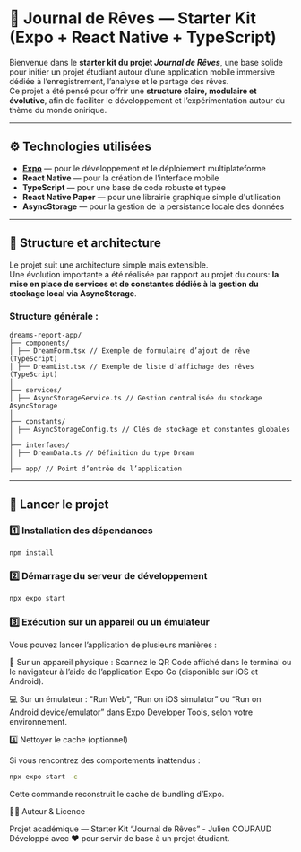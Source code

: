 # 🌙 Journal de Rêves — Starter Kit (Expo + React Native + TypeScript)

Bienvenue dans le **starter kit du projet _Journal de Rêves_**, une base solide pour initier un projet étudiant autour d’une application mobile immersive dédiée à l’enregistrement, l’analyse et le partage des rêves.  
Ce projet a été pensé pour offrir une **structure claire, modulaire et évolutive**, afin de faciliter le développement et l’expérimentation autour du thème du monde onirique.

---

## ⚙️ Technologies utilisées

- **[Expo](https://expo.dev/)** — pour le développement et le déploiement multiplateforme  
- **React Native** — pour la création de l’interface mobile  
- **TypeScript** — pour une base de code robuste et typée
- **React Native Paper** — pour une librairie graphique simple d'utilisation
- **AsyncStorage** — pour la gestion de la persistance locale des données  

---

## 🧩 Structure et architecture

Le projet suit une architecture simple mais extensible.  
Une évolution importante a été réalisée par rapport au projet du cours: **la mise en place de services et de constantes dédiés à la gestion du stockage local via AsyncStorage**.  

### Structure générale :
```
dreams-report-app/
├── components/
│ ├── DreamForm.tsx // Exemple de formulaire d’ajout de rêve (TypeScript)
│ ├── DreamList.tsx // Exemple de liste d’affichage des rêves (TypeScript)
│
├── services/
│ ├── AsyncStorageService.ts // Gestion centralisée du stockage AsyncStorage
│
├── constants/
│ ├── AsyncStorageConfig.ts // Clés de stockage et constantes globales
│
├── interfaces/
│ ├── DreamData.ts // Définition du type Dream
│
├── app/ // Point d’entrée de l’application
```

---

## 🚀 Lancer le projet

### 1️⃣ Installation des dépendances
```bash
npm install
```

### 2️⃣ Démarrage du serveur de développement
```bash
npx expo start
```

### 3️⃣ Exécution sur un appareil ou un émulateur
Vous pouvez lancer l’application de plusieurs manières :

📱 Sur un appareil physique :
Scannez le QR Code affiché dans le terminal ou le navigateur à l’aide de l’application Expo Go (disponible sur iOS et Android).

💻 Sur un émulateur :
"Run Web", “Run on iOS simulator” ou “Run on Android device/emulator” dans Expo Developer Tools, selon votre environnement.

4️⃣ Nettoyer le cache (optionnel)

Si vous rencontrez des comportements inattendus :
```bash
npx expo start -c
```
Cette commande reconstruit le cache de bundling d’Expo.

🧑‍💻 Auteur & Licence

Projet académique — Starter Kit “Journal de Rêves” - Julien COURAUD
Développé avec ❤️ pour servir de base à un projet étudiant.

